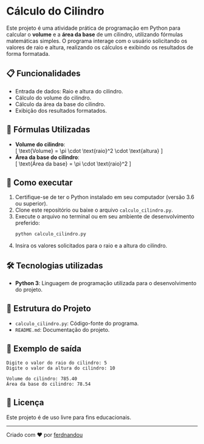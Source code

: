# Cálculo do Cilindro

Este projeto é uma atividade prática de programação em Python para calcular o **volume** e a **área da base** de um cilindro, utilizando fórmulas matemáticas simples. O programa interage com o usuário solicitando os valores de raio e altura, realizando os cálculos e exibindo os resultados de forma formatada.

## 📋 Funcionalidades
- Entrada de dados: Raio e altura do cilindro.
- Cálculo do volume do cilindro.
- Cálculo da área da base do cilindro.
- Exibição dos resultados formatados.

## 📐 Fórmulas Utilizadas
- **Volume do cilindro**:  
  \[
  \text{Volume} = \pi \cdot \text{raio}^2 \cdot \text{altura}
  \]
- **Área da base do cilindro**:  
  \[
  \text{Área da base} = \pi \cdot \text{raio}^2
  \]

## 🚀 Como executar
1. Certifique-se de ter o Python instalado em seu computador (versão 3.6 ou superior).
2. Clone este repositório ou baixe o arquivo `calculo_cilindro.py`.
3. Execute o arquivo no terminal ou em seu ambiente de desenvolvimento preferido:
   ```bash
   python calculo_cilindro.py
   ```
4. Insira os valores solicitados para o raio e a altura do cilindro.

## 🛠 Tecnologias utilizadas
- **Python 3**: Linguagem de programação utilizada para o desenvolvimento do projeto.

## 📂 Estrutura do Projeto
- `calculo_cilindro.py`: Código-fonte do programa.
- `README.md`: Documentação do projeto.

## 🌟 Exemplo de saída
```text
Digite o valor do raio do cilindro: 5
Digite o valor da altura do cilindro: 10

Volume do cilindro: 785.40
Área da base do cilindro: 78.54
```

## 📎 Licença
Este projeto é de uso livre para fins educacionais.

---

Criado com ❤️ por [ferdnandou](https://github.com/ferdnandou)
